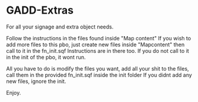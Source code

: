 # GADD-Extras
For all your signage and extra object needs.


Follow the instructions in the files found inside "Map content"
If you wish to add more files to this pbo, just create new files inside "Mapcontent" then call to it in the fn_init.sqf 
Instructions are in there too. If you do not call to it in the init of the pbo, it wont run.

All you have to do is modify the files you want, add all your shit to the files, call them in the provided fn_init.sqf inside the init folder
If you didnt add any new files, ignore the init.

Enjoy.
